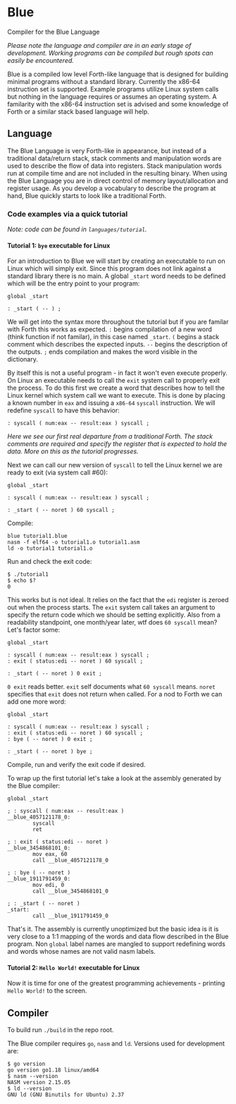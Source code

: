 # Blue

Compiler for the Blue Language

_Please note the language and compiler are in an early stage of development. Working programs can be compiled but rough spots can easily be encountered._

Blue is a compiled low level Forth-like language that is designed for building minimal programs without a standard library. Currently the x86-64 instruction set is supported. Example programs utilize Linux system calls but nothing in the language requires or assumes an operating system. A familarity with the x86-64 instruction set is advised and some knowledge of Forth or a similar stack based language will help.

## Language

The Blue Language is very Forth-like in appearance, but instead of a traditional data/return stack, stack comments and manipulation words are used to describe the flow of data into registers. Stack manipulation words run at compile time and are not included in the resulting binary. When using the Blue Language you are in direct control of memory layout/allocation and register usage. As you develop a vocabulary to describe the program at hand, Blue quickly starts to look like a traditional Forth.

### Code examples via a quick tutorial

_Note: code can be found in `languages/tutorial`._

#### Tutorial 1: `bye` executable for Linux

For an introduction to Blue we will start by creating an executable to run on Linux which will simply exit. Since this program does not link against a standard library there is no main. A global `_start` word needs to be defined which will be the entry point to your program:

```
global _start

: _start ( -- ) ;
```
We will get into the syntax more throughout the tutorial but if you are familar with Forth this works as expected. `:` begins compilation of a new word (think function if not familar), in this case named `_start`. `(` begins a stack comment which describes the expected inputs. `--` begins the description of the outputs. `;` ends compilation and makes the word visible in the dictionary.

By itself this is not a useful program - in fact it won't even execute properly. On Linux an executable needs to call the `exit` system call to properly exit the process. To do this first we create a word that describes how to tell the Linux kernel which system call we want to execute. This is done by placing a known number in `eax` and issuing a `x86-64` `syscall` instruction. We will redefine `syscall` to have this behavior:

```
: syscall ( num:eax -- result:eax ) syscall ;
```

_Here we see our first real departure from a traditional Forth. The stack comments are required and specify the register that is expected to hold the data. More on this as the tutorial progresses._

Next we can call our new version of `syscall` to tell the Linux kernel we are ready to exit (via system call #60):

```
global _start

: syscall ( num:eax -- result:eax ) syscall ;

: _start ( -- noret ) 60 syscall ;
```

Compile:

```
blue tutorial1.blue
nasm -f elf64 -o tutorial1.o tutorial1.asm
ld -o tutorial1 tutorial1.o
```

Run and check the exit code:

```
$ ./tutorial1 
$ echo $?
0
```

This works but is not ideal. It relies on the fact that the `edi` register is zeroed out when the process starts. The `exit` system call takes an argument to specify the return code which we should be setting explicitly. Also from a readability standpoint, one month/year later, wtf does `60 syscall` mean? Let's factor some:

```
global _start

: syscall ( num:eax -- result:eax ) syscall ;
: exit ( status:edi -- noret ) 60 syscall ;

: _start ( -- noret ) 0 exit ;
```

`0 exit` reads better. `exit` self documents what `60 syscall` means. `noret` specifies that `exit` does not return when called. For a nod to Forth we can add one more word:

```
global _start

: syscall ( num:eax -- result:eax ) syscall ;
: exit ( status:edi -- noret ) 60 syscall ;
: bye ( -- noret ) 0 exit ;

: _start ( -- noret ) bye ;
```

Compile, run and verify the exit code if desired.

To wrap up the first tutorial let's take a look at the assembly generated by the Blue compiler:

```
global _start

; : syscall ( num:eax -- result:eax )
__blue_4057121178_0: 
        syscall
        ret

; : exit ( status:edi -- noret )
__blue_3454868101_0:
        mov eax, 60
        call __blue_4057121178_0

; : bye ( -- noret )
__blue_1911791459_0:
        mov edi, 0
        call __blue_3454868101_0

; : _start ( -- noret )
_start:
        call __blue_1911791459_0
```

That's it. The assembly is currently unoptimized but the basic idea is it is very close to a 1:1 mapping of the words and data flow described in the Blue program. Non `global` label names are mangled to support redefining words and words whose names are not valid nasm labels. 

#### Tutorial 2: `Hello World!` executable for Linux

Now it is time for one of the greatest programming achievements - printing `Hello World!` to the screen.

## Compiler

To build run `./build` in the repo root.

The Blue compiler requires `go`, `nasm` and `ld`. Versions used for development are:

```
$ go version
go version go1.18 linux/amd64
$ nasm --version
NASM version 2.15.05
$ ld --version
GNU ld (GNU Binutils for Ubuntu) 2.37
```
